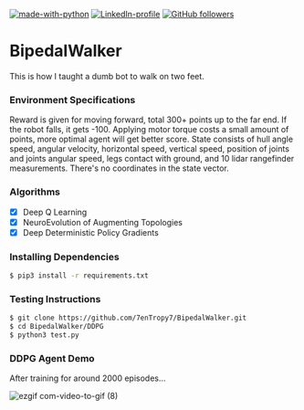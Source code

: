 [![made-with-python](https://img.shields.io/badge/Made%20with-Python-1f425f.svg)](https://www.python.org/) [![LinkedIn-profile](https://img.shields.io/badge/LinkedIn-profile-green.svg)](https://www.linkedin.com/in/unnikrishnan-menon-aa013415a/) [![GitHub followers](https://img.shields.io/github/followers/7enTropy7?label=Follow&style=social)](https://github.com/7enTropy7?tab=followers)

# BipedalWalker

This is how I taught a dumb bot to walk on two feet.

### Environment Specifications

Reward is given for moving forward, total 300+ points up to the far end. If the robot falls, it gets -100. Applying motor torque costs a small amount of points, more optimal agent will get better score. State consists of hull angle speed, angular velocity, horizontal speed, vertical speed, position of joints and joints angular speed, legs contact with ground, and 10 lidar rangefinder measurements. There's no coordinates in the state vector.

### Algorithms
- [x] Deep Q Learning
- [x] NeuroEvolution of Augmenting Topologies
- [x] Deep Deterministic Policy Gradients

### Installing Dependencies

```bash
$ pip3 install -r requirements.txt
```

### Testing Instructions

```bash
$ git clone https://github.com/7enTropy7/BipedalWalker.git
$ cd BipedalWalker/DDPG
$ python3 test.py
```

### DDPG Agent Demo

After training for around 2000 episodes...

![ezgif com-video-to-gif (8)](https://user-images.githubusercontent.com/36446402/72218920-65dadd00-3566-11ea-9321-6e478e0310fb.gif)


